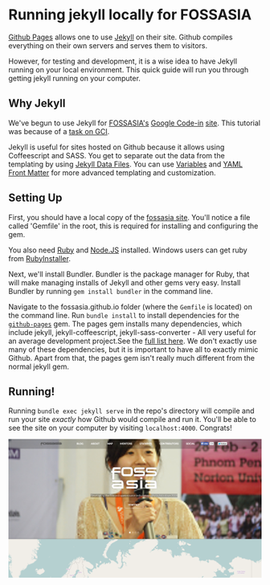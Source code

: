 # Running jekyll locally for FOSSASIA

[Github Pages](https://pages.github.com/) allows one to use [Jekyll](http://jekyllrb.com/) on their site. Github compiles everything on their own servers and serves them to visitors.

However, for testing and development, it is a wise idea to have Jekyll running on your local environment. This quick guide will run you through getting jekyll running on your computer.

## Why Jekyll

We've begun to use Jekyll for [FOSSASIA's](http://fossasia.org/) [Google Code-in](http://www.google-melange.com/gci/homepage/google/gci2014) [site](http://fossasia.github.io/). This tutorial was because of a [task on GCI](http://www.google-melange.com/gci/task/view/google/gci2014/5870997106327552). 

Jekyll is useful for sites hosted on Github because it allows using Coffeescript and SASS. You get to separate out the data from the templating by using [Jekyll Data Files](http://jekyllrb.com/docs/datafiles/). You can use [Variables](http://jekyllrb.com/docs/variables/) and [YAML Front Matter](http://jekyllrb.com/docs/frontmatter/) for more advanced templating and customization. 

## Setting Up

First, you should have a local copy of the [fossasia site](https://github.com/fossasia/fossasia.github.io). You'll notice a file called 'Gemfile' in the root, this is required for installing and configuring the gem.

You also need [Ruby](https://www.ruby-lang.org/en/downloads/) and [Node.JS](http://nodejs.org/download/) installed. Windows users can get ruby from [RubyInstaller](http://rubyinstaller.org/).

Next, we'll install Bundler. Bundler is the package manager for Ruby, that will make managing installs of Jekyll and other gems very easy. Install Bundler by running `gem install bundler` in the command line.

Navigate to the fossasia.github.io folder (where the `Gemfile` is located) on the command line. Run `bundle install` to install dependencies for the [`github-pages`](https://github.com/github/pages-gem) gem. The pages gem installs many dependencies, which include jekyll, jekyll-coffeescript, jekyll-sass-converter - All very useful for an average development project.See the [full list here](https://github.com/github/pages-gem#list-dependency-versions). We don't exactly use many of these dependencies, but it is important to have all to exactly mimic Github. Apart from that, the pages gem isn't really much different from the normal jekyll gem.

## Running! 

Running `bundle exec jekyll serve` in the repo's directory will compile and run your site *exactly* how Github would compile and run it. You'll be able to see the site on your computer by visiting `localhost:4000`. Congrats!

![FOSSASIA](images/fossasia.png)